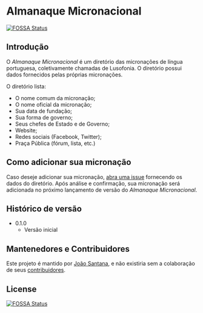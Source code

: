 # Almanaque Micronacional
[![FOSSA Status](https://app.fossa.io/api/projects/git%2Bgithub.com%2Flonedevsoftware%2FAlmanaqueMicronacional.svg?type=shield)](https://app.fossa.io/projects/git%2Bgithub.com%2Flonedevsoftware%2FAlmanaqueMicronacional?ref=badge_shield)


## Introdução

O *Almanaque Micronacional* é um diretório das micronações de língua portuguesa, coletivamente chamadas de Lusofonia. O diretório possui dados fornecidos pelas próprias micronações.

O diretório lista:

* O nome comum da micronação;
* O nome oficial da micronação;
* Sua data de fundação;
* Sua forma de governo;
* Seus chefes de Estado e de Governo;
* Website;
* Redes sociais (Facebook, Twitter);
* Praça Pública (fórum, lista, etc.)

## Como adicionar sua micronação

Caso deseje adicionar sua micronação, [abra uma issue](https://github.com/joaosantana/AlmanaqueMicronacional/issues) fornecendo os dados do diretório. Após análise e confirmação, sua micronação será adicionada no próximo lançamento de versão do *Almanaque Micronacional*.

## Histórico de versão

* 0.1.0
  * Versão inicial

## Mantenedores e Contribuidores

Este projeto é mantido por [João Santana](mailto:joaos@lonedevsoftware.xyz?subject=%5BAlmanaque%20Micronacional%5D%20Escreva%20seu%20assunto%20sem%20alterar%20a%20tag%20do%20in%C3%ADcio&body=Escreva%20aqui%20o%20seu%20email.%0A%0A), e não existiria sem a colaboração de seus [contribuidores](https://github.com/joaosantana/AlmanaqueMicronacional/graphs/contributors).

## License
[![FOSSA Status](https://app.fossa.io/api/projects/git%2Bgithub.com%2Flonedevsoftware%2FAlmanaqueMicronacional.svg?type=large)](https://app.fossa.io/projects/git%2Bgithub.com%2Flonedevsoftware%2FAlmanaqueMicronacional?ref=badge_large)